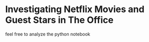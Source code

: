 # Investigating Netflix Movies and Guest Stars in The Office

feel free to analyze the python notebook

